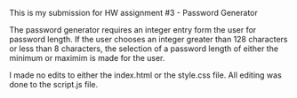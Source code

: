 This is my submission for HW assignment #3 - Password Generator

The password generator requires an integer entry form the user for password length. If the user chooses an integer greater
than 128 characters or less than 8 characters, the selection of a password length of either the minimum or maximim is made
for the user.

I made no edits to either the index.html or the style.css file. All editing was done to the script.js file.

